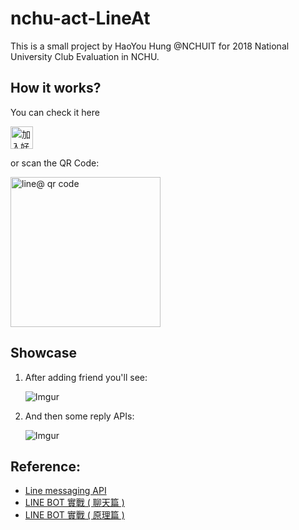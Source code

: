 # nchu-act-LineAt
This is a small project by HaoYou Hung @NCHUIT for 2018 National University Club Evaluation in NCHU.

## How it works?

You can check it here

<a href="https://line.me/R/ti/p/%40mqs4294c"><img height="36" border="0" alt="加入好友" src="https://scdn.line-apps.com/n/line_add_friends/btn/zh-Hant.png"></a> 

or scan the QR Code: 

<img height="240" border="0" alt="line@ qr code" src="http://qr-official.line.me/L/A0t3f-qecU.png">

## Showcase
1. After adding friend you'll see:

	![Imgur](https://i.imgur.com/5TBghz9.jpg)
	
2. And then some reply APIs:

	![Imgur](https://i.imgur.com/1AaSNws.jpg)
	

## Reference:
- [Line messaging API](https://developers.line.me/en/docs/messaging-api/message-types/)
- [LINE BOT 實戰 ( 聊天篇 )](http://www.oxxostudio.tw/articles/201701/line-bot-2.html)
- [LINE BOT 實戰 ( 原理篇 )](http://www.oxxostudio.tw/articles/201701/line-bot.html)